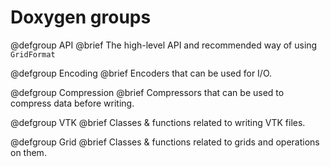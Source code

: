 <!-- SPDX-FileCopyrightText: 2022 Dennis Gläser <dennis.glaeser@iws.uni-stuttgart.de> -->
<!-- SPDX-License-Identifier: GPL-3.0-or-later -->

# Doxygen groups

@defgroup API
@brief The high-level API and recommended way of using `GridFormat`

@defgroup Encoding
@brief Encoders that can be used for I/O.

@defgroup Compression
@brief Compressors that can be used to compress data before writing.

@defgroup VTK
@brief Classes & functions related to writing VTK files.

@defgroup Grid
@brief Classes & functions related to grids and operations on them.
